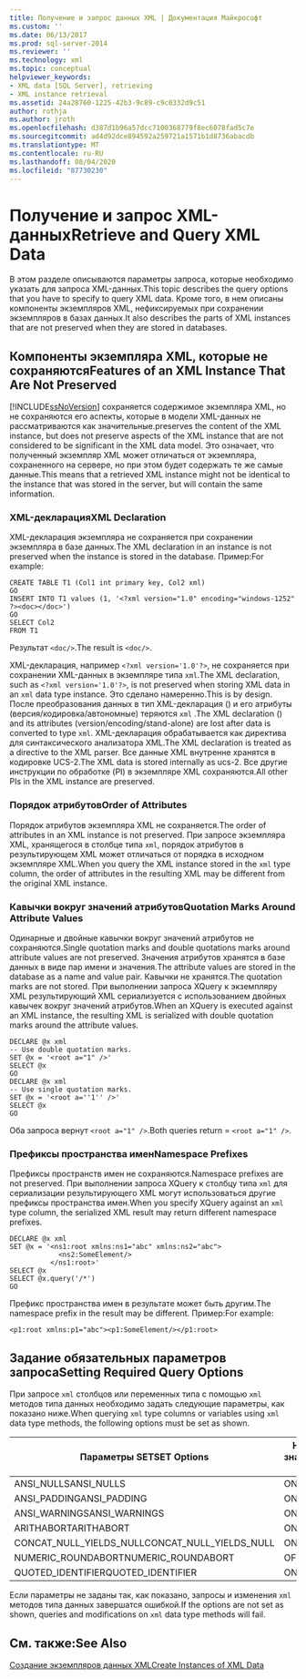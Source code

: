 ```yaml
---
title: Получение и запрос данных XML | Документация Майкрософт
ms.custom: ''
ms.date: 06/13/2017
ms.prod: sql-server-2014
ms.reviewer: ''
ms.technology: xml
ms.topic: conceptual
helpviewer_keywords:
- XML data [SQL Server], retrieving
- XML instance retrieval
ms.assetid: 24a28760-1225-42b3-9c89-c9c0332d9c51
author: rothja
ms.author: jroth
ms.openlocfilehash: d387d1b96a57dcc7100368779f8ec6078fad5c7e
ms.sourcegitcommit: ad4d92dce894592a259721a1571b1d8736abacdb
ms.translationtype: MT
ms.contentlocale: ru-RU
ms.lasthandoff: 08/04/2020
ms.locfileid: "87730230"
---
```

# <a name="retrieve-and-query-xml-data"></a><span data-ttu-id="cdaca-102">Получение и запрос XML-данных</span><span class="sxs-lookup"><span data-stu-id="cdaca-102">Retrieve and Query XML Data</span></span>
  <span data-ttu-id="cdaca-103">В этом разделе описываются параметры запроса, которые необходимо указать для запроса XML-данных.</span><span class="sxs-lookup"><span data-stu-id="cdaca-103">This topic describes the query options that you have to specify to query XML data.</span></span> <span data-ttu-id="cdaca-104">Кроме того, в нем описаны компоненты экземпляров XML, нефиксируемых при сохранении экземпляров в базах данных.</span><span class="sxs-lookup"><span data-stu-id="cdaca-104">It also describes the parts of XML instances that are not preserved when they are stored in databases.</span></span>  
  
##  <a name="features-of-an-xml-instance-that-are-not-preserved"></a><a name="features"></a> <span data-ttu-id="cdaca-105">Компоненты экземпляра XML, которые не сохраняются</span><span class="sxs-lookup"><span data-stu-id="cdaca-105">Features of an XML Instance That Are Not Preserved</span></span>  
 [!INCLUDE[ssNoVersion](../../includes/ssnoversion-md.md)] <span data-ttu-id="cdaca-106">сохраняется содержимое экземпляра XML, но не сохраняются его аспекты, которые в модели XML-данных не рассматриваются как значительные.</span><span class="sxs-lookup"><span data-stu-id="cdaca-106">preserves the content of the XML instance, but does not preserve aspects of the XML instance that are not considered to be significant in the XML data model.</span></span> <span data-ttu-id="cdaca-107">Это означает, что полученный экземпляр XML может отличаться от экземпляра, сохраненного на сервере, но при этом будет содержать те же самые данные.</span><span class="sxs-lookup"><span data-stu-id="cdaca-107">This means that a retrieved XML instance might not be identical to the instance that was stored in the server, but will contain the same information.</span></span>  
  
### <a name="xml-declaration"></a><span data-ttu-id="cdaca-108">XML-декларация</span><span class="sxs-lookup"><span data-stu-id="cdaca-108">XML Declaration</span></span>  
 <span data-ttu-id="cdaca-109">XML-декларация экземпляра не сохраняется при сохранении экземпляра в базе данных.</span><span class="sxs-lookup"><span data-stu-id="cdaca-109">The XML declaration in an instance is not preserved when the instance is stored in the database.</span></span> <span data-ttu-id="cdaca-110">Пример:</span><span class="sxs-lookup"><span data-stu-id="cdaca-110">For example:</span></span>  
  
```  
CREATE TABLE T1 (Col1 int primary key, Col2 xml)  
GO  
INSERT INTO T1 values (1, '<?xml version="1.0" encoding="windows-1252" ?><doc></doc>')  
GO  
SELECT Col2  
FROM T1  
```  
  
 <span data-ttu-id="cdaca-111">Результат `<doc/>`.</span><span class="sxs-lookup"><span data-stu-id="cdaca-111">The result is `<doc/>`.</span></span>  
  
 <span data-ttu-id="cdaca-112">XML-декларация, например `<?xml version='1.0'?>`, не сохраняется при сохранении XML-данных в экземпляре типа `xml`.</span><span class="sxs-lookup"><span data-stu-id="cdaca-112">The XML declaration, such as `<?xml version='1.0'?>`, is not preserved when storing XML data in an `xml` data type instance.</span></span> <span data-ttu-id="cdaca-113">Это сделано намеренно.</span><span class="sxs-lookup"><span data-stu-id="cdaca-113">This is by design.</span></span> <span data-ttu-id="cdaca-114">После преобразования данных в тип XML-декларация () и его атрибуты (версия/кодировка/автономные) теряются `xml` .</span><span class="sxs-lookup"><span data-stu-id="cdaca-114">The XML declaration () and its attributes (version/encoding/stand-alone) are lost after data is converted to type `xml`.</span></span> <span data-ttu-id="cdaca-115">XML-декларация обрабатывается как директива для синтаксического анализатора XML.</span><span class="sxs-lookup"><span data-stu-id="cdaca-115">The XML declaration is treated as a directive to the XML parser.</span></span> <span data-ttu-id="cdaca-116">Все данные XML внутренне хранятся в кодировке UCS-2.</span><span class="sxs-lookup"><span data-stu-id="cdaca-116">The XML data is stored internally as ucs-2.</span></span> <span data-ttu-id="cdaca-117">Все другие инструкции по обработке (PI) в экземпляре XML сохраняются.</span><span class="sxs-lookup"><span data-stu-id="cdaca-117">All other PIs in the XML instance are preserved.</span></span>  
  
  
### <a name="order-of-attributes"></a><span data-ttu-id="cdaca-118">Порядок атрибутов</span><span class="sxs-lookup"><span data-stu-id="cdaca-118">Order of Attributes</span></span>  
 <span data-ttu-id="cdaca-119">Порядок атрибутов экземпляра XML не сохраняется.</span><span class="sxs-lookup"><span data-stu-id="cdaca-119">The order of attributes in an XML instance is not preserved.</span></span> <span data-ttu-id="cdaca-120">При запросе экземпляра XML, хранящегося в столбце типа `xml`, порядок атрибутов в результирующем XML может отличаться от порядка в исходном экземпляре XML.</span><span class="sxs-lookup"><span data-stu-id="cdaca-120">When you query the XML instance stored in the `xml` type column, the order of attributes in the resulting XML may be different from the original XML instance.</span></span>  
  
  
### <a name="quotation-marks-around-attribute-values"></a><span data-ttu-id="cdaca-121">Кавычки вокруг значений атрибутов</span><span class="sxs-lookup"><span data-stu-id="cdaca-121">Quotation Marks Around Attribute Values</span></span>  
 <span data-ttu-id="cdaca-122">Одинарные и двойные кавычки вокруг значений атрибутов не сохраняются.</span><span class="sxs-lookup"><span data-stu-id="cdaca-122">Single quotation marks and double quotations marks around attribute values are not preserved.</span></span> <span data-ttu-id="cdaca-123">Значения атрибутов хранятся в базе данных в виде пар имени и значения.</span><span class="sxs-lookup"><span data-stu-id="cdaca-123">The attribute values are stored in the database as a name and value pair.</span></span> <span data-ttu-id="cdaca-124">Кавычки не хранятся.</span><span class="sxs-lookup"><span data-stu-id="cdaca-124">The quotation marks are not stored.</span></span> <span data-ttu-id="cdaca-125">При выполнении запроса XQuery к экземпляру XML результирующий XML сериализуется с использованием двойных кавычек вокруг значений атрибутов.</span><span class="sxs-lookup"><span data-stu-id="cdaca-125">When an XQuery is executed against an XML instance, the resulting XML is serialized with double quotation marks around the attribute values.</span></span>  
  
```  
DECLARE @x xml  
-- Use double quotation marks.  
SET @x = '<root a="1" />'  
SELECT @x  
GO  
DECLARE @x xml  
-- Use single quotation marks.  
SET @x = '<root a=''1'' />'  
SELECT @x  
GO  
```  
  
 <span data-ttu-id="cdaca-126">Оба запроса вернут `<root a="1" />`.</span><span class="sxs-lookup"><span data-stu-id="cdaca-126">Both queries return = `<root a="1" />`.</span></span>  
  
  
### <a name="namespace-prefixes"></a><span data-ttu-id="cdaca-127">Префиксы пространства имен</span><span class="sxs-lookup"><span data-stu-id="cdaca-127">Namespace Prefixes</span></span>  
 <span data-ttu-id="cdaca-128">Префиксы пространств имен не сохраняются.</span><span class="sxs-lookup"><span data-stu-id="cdaca-128">Namespace prefixes are not preserved.</span></span> <span data-ttu-id="cdaca-129">При выполнении запроса XQuery к столбцу типа `xml` для сериализации результирующего XML могут использоваться другие префиксы пространства имен.</span><span class="sxs-lookup"><span data-stu-id="cdaca-129">When you specify XQuery against an `xml` type column, the serialized XML result may return different namespace prefixes.</span></span>  
  
```  
DECLARE @x xml  
SET @x = '<ns1:root xmlns:ns1="abc" xmlns:ns2="abc">  
            <ns2:SomeElement/>  
          </ns1:root>'  
SELECT @x  
SELECT @x.query('/*')  
GO  
```  
  
 <span data-ttu-id="cdaca-130">Префикс пространства имен в результате может быть другим.</span><span class="sxs-lookup"><span data-stu-id="cdaca-130">The namespace prefix in the result may be different.</span></span> <span data-ttu-id="cdaca-131">Пример:</span><span class="sxs-lookup"><span data-stu-id="cdaca-131">For example:</span></span>  
  
```  
<p1:root xmlns:p1="abc"><p1:SomeElement/></p1:root>  
```  
  
  
##  <a name="setting-required-query-options"></a><a name="query"></a> <span data-ttu-id="cdaca-132">Задание обязательных параметров запроса</span><span class="sxs-lookup"><span data-stu-id="cdaca-132">Setting Required Query Options</span></span>  
 <span data-ttu-id="cdaca-133">При запросе `xml` столбцов или переменных типа с помощью `xml` методов типа данных необходимо задать следующие параметры, как показано ниже.</span><span class="sxs-lookup"><span data-stu-id="cdaca-133">When querying `xml` type columns or variables using `xml` data type methods, the following options must be set as shown.</span></span>  
  
|<span data-ttu-id="cdaca-134">Параметры SET</span><span class="sxs-lookup"><span data-stu-id="cdaca-134">SET Options</span></span>|<span data-ttu-id="cdaca-135">Необходимые значения</span><span class="sxs-lookup"><span data-stu-id="cdaca-135">Required Values</span></span>|  
|-----------------|---------------------|  
|<span data-ttu-id="cdaca-136">ANSI_NULLS</span><span class="sxs-lookup"><span data-stu-id="cdaca-136">ANSI_NULLS</span></span>|<span data-ttu-id="cdaca-137">ON</span><span class="sxs-lookup"><span data-stu-id="cdaca-137">ON</span></span>|  
|<span data-ttu-id="cdaca-138">ANSI_PADDING</span><span class="sxs-lookup"><span data-stu-id="cdaca-138">ANSI_PADDING</span></span>|<span data-ttu-id="cdaca-139">ON</span><span class="sxs-lookup"><span data-stu-id="cdaca-139">ON</span></span>|  
|<span data-ttu-id="cdaca-140">ANSI_WARNINGS</span><span class="sxs-lookup"><span data-stu-id="cdaca-140">ANSI_WARNINGS</span></span>|<span data-ttu-id="cdaca-141">ON</span><span class="sxs-lookup"><span data-stu-id="cdaca-141">ON</span></span>|  
|<span data-ttu-id="cdaca-142">ARITHABORT</span><span class="sxs-lookup"><span data-stu-id="cdaca-142">ARITHABORT</span></span>|<span data-ttu-id="cdaca-143">ON</span><span class="sxs-lookup"><span data-stu-id="cdaca-143">ON</span></span>|  
|<span data-ttu-id="cdaca-144">CONCAT_NULL_YIELDS_NULL</span><span class="sxs-lookup"><span data-stu-id="cdaca-144">CONCAT_NULL_YIELDS_NULL</span></span>|<span data-ttu-id="cdaca-145">ON</span><span class="sxs-lookup"><span data-stu-id="cdaca-145">ON</span></span>|  
|<span data-ttu-id="cdaca-146">NUMERIC_ROUNDABORT</span><span class="sxs-lookup"><span data-stu-id="cdaca-146">NUMERIC_ROUNDABORT</span></span>|<span data-ttu-id="cdaca-147">OFF</span><span class="sxs-lookup"><span data-stu-id="cdaca-147">OFF</span></span>|  
|<span data-ttu-id="cdaca-148">QUOTED_IDENTIFIER</span><span class="sxs-lookup"><span data-stu-id="cdaca-148">QUOTED_IDENTIFIER</span></span>|<span data-ttu-id="cdaca-149">ON</span><span class="sxs-lookup"><span data-stu-id="cdaca-149">ON</span></span>|  
  
 <span data-ttu-id="cdaca-150">Если параметры не заданы так, как показано, запросы и изменения `xml` методов типа данных завершатся ошибкой.</span><span class="sxs-lookup"><span data-stu-id="cdaca-150">If the options are not set as shown, queries and modifications on `xml` data type methods will fail.</span></span>  
  
  
## <a name="see-also"></a><span data-ttu-id="cdaca-151">См. также:</span><span class="sxs-lookup"><span data-stu-id="cdaca-151">See Also</span></span>  
 [<span data-ttu-id="cdaca-152">Создание экземпляров данных XML</span><span class="sxs-lookup"><span data-stu-id="cdaca-152">Create Instances of XML Data</span></span>](create-instances-of-xml-data.md)  
  
  
